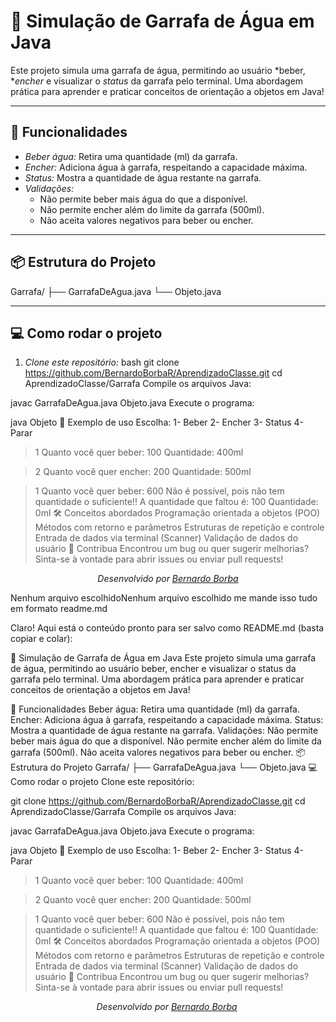 # 🧴 Simulação de Garrafa de Água em Java

Este projeto simula uma garrafa de água, permitindo ao usuário *beber, **encher* e visualizar o *status* da garrafa pelo terminal. Uma abordagem prática para aprender e praticar conceitos de orientação a objetos em Java!

---

## 🚀 Funcionalidades

- *Beber água:* Retira uma quantidade (ml) da garrafa.
- *Encher:* Adiciona água à garrafa, respeitando a capacidade máxima.
- *Status:* Mostra a quantidade de água restante na garrafa.
- *Validações:*  
  - Não permite beber mais água do que a disponível.
  - Não permite encher além do limite da garrafa (500ml).
  - Não aceita valores negativos para beber ou encher.

---

## 📦 Estrutura do Projeto
Garrafa/
├── GarrafaDeAgua.java
└── Objeto.java


---

## 💻 Como rodar o projeto

1. *Clone este repositório:*
   bash
   git clone https://github.com/BernardoBorbaR/AprendizadoClasse.git
   cd AprendizadoClasse/Garrafa
Compile os arquivos Java:

javac GarrafaDeAgua.java Objeto.java
Execute o programa:

java Objeto
📝 Exemplo de uso
Escolha: 
 1- Beber
 2- Encher
 3- Status
 4- Parar

> 1
Quanto você quer beber: 
> 100
Quantidade: 400ml

> 2
Quanto você quer encher: 
> 200
Quantidade: 500ml

> 1
Quanto você quer beber: 
> 600
Não é possível, pois não tem quantidade o suficiente!!
A quantidade que faltou é: 100
Quantidade: 0ml
🛠 Conceitos abordados
Programação orientada a objetos (POO)
Métodos com retorno e parâmetros
Estruturas de repetição e controle
Entrada de dados via terminal (Scanner)
Validação de dados do usuário
🤝 Contribua
Encontrou um bug ou quer sugerir melhorias? Sinta-se à vontade para abrir issues ou enviar pull requests!

<p align="center"> <i>Desenvolvido por <a href="https://github.com/BernardoBorbaR">Bernardo Borba</a></i> </p> 

Nenhum arquivo escolhidoNenhum arquivo escolhido
me mande isso tudo em formato readme.md

Claro!
Aqui está o conteúdo pronto para ser salvo como README.md (basta copiar e colar):

🧴 Simulação de Garrafa de Água em Java
Este projeto simula uma garrafa de água, permitindo ao usuário beber, encher e visualizar o status da garrafa pelo terminal. Uma abordagem prática para aprender e praticar conceitos de orientação a objetos em Java!

🚀 Funcionalidades
Beber água: Retira uma quantidade (ml) da garrafa.
Encher: Adiciona água à garrafa, respeitando a capacidade máxima.
Status: Mostra a quantidade de água restante na garrafa.
Validações:
Não permite beber mais água do que a disponível.
Não permite encher além do limite da garrafa (500ml).
Não aceita valores negativos para beber ou encher.
📦 Estrutura do Projeto
Garrafa/
├── GarrafaDeAgua.java
└── Objeto.java
💻 Como rodar o projeto
Clone este repositório:

git clone https://github.com/BernardoBorbaR/AprendizadoClasse.git
cd AprendizadoClasse/Garrafa
Compile os arquivos Java:

javac GarrafaDeAgua.java Objeto.java
Execute o programa:

java Objeto
📝 Exemplo de uso
Escolha: 
 1- Beber
 2- Encher
 3- Status
 4- Parar

> 1
Quanto você quer beber: 
> 100
Quantidade: 400ml

> 2
Quanto você quer encher: 
> 200
Quantidade: 500ml

> 1
Quanto você quer beber: 
> 600
Não é possível, pois não tem quantidade o suficiente!!
A quantidade que faltou é: 100
Quantidade: 0ml
🛠 Conceitos abordados
Programação orientada a objetos (POO)
Métodos com retorno e parâmetros
Estruturas de repetição e controle
Entrada de dados via terminal (Scanner)
Validação de dados do usuário
🤝 Contribua
Encontrou um bug ou quer sugerir melhorias? Sinta-se à vontade para abrir issues ou enviar pull requests!

<p align="center"> <i>Desenvolvido por <a href="https://github.com/BernardoBorbaR">Bernardo Borba</a></i> </p>

